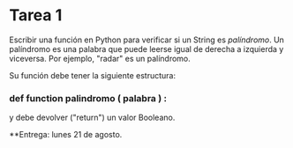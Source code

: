 # Tarea 1

Escribir una función en Python para verificar si un String es *palíndromo*. Un palíndromo es una palabra que puede leerse igual de derecha a izquierda y viceversa.
Por ejemplo, "radar" es un palíndromo.

Su función debe tener la siguiente estructura:

### def function palindromo ( palabra ) :

y debe devolver ("return") un valor Booleano.

**Entrega: lunes 21 de agosto.
